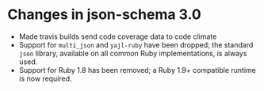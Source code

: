 # Changes in json-schema 3.0

* Made travis builds send code coverage data to code climate
* Support for `multi_json` and `yajl-ruby` have been dropped; the standard `json` library,
  available on all common Ruby implementations, is always used.
* Support for Ruby 1.8 has been removed; a Ruby 1.9+ compatible runtime is now required.
